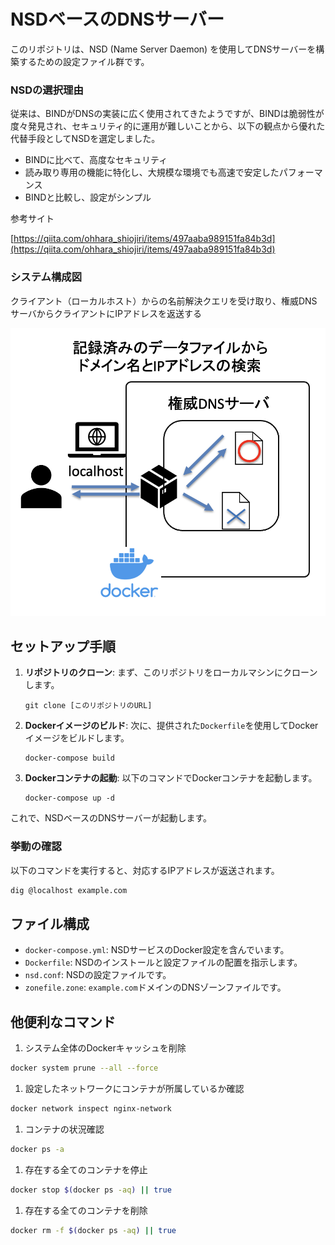 # NSDベースのDNSサーバー

このリポジトリは、NSD (Name Server Daemon) を使用してDNSサーバーを構築するための設定ファイル群です。

### **NSDの選択理由**

従来は、BINDがDNSの実装に広く使用されてきたようですが、BINDは脆弱性が度々発見され、セキュリティ的に運用が難しいことから、以下の観点から優れた代替手段としてNSDを選定しました。

- BINDに比べて、高度なセキュリティ
- 読み取り専用の機能に特化し、大規模な環境でも高速で安定したパフォーマンス
- BINDと比較し、設定がシンプル

参考サイト

[https://qiita.com/ohhara_shiojiri/items/497aaba989151fa84b3d](https://qiita.com/ohhara_shiojiri/items/497aaba989151fa84b3d)

### **システム構成図**

クライアント（ローカルホスト）からの名前解決クエリを受け取り、権威DNSサーバからクライアントにIPアドレスを返送する

![システム構成図](https://github.com/KeishiNishio/Docker_DNSserver/blob/main/%20systemimage1.png)

## セットアップ手順

1. **リポジトリのクローン**: まず、このリポジトリをローカルマシンにクローンします。
    
    ```
    git clone [このリポジトリのURL]
    
    ```
    
2. **Dockerイメージのビルド**: 次に、提供された`Dockerfile`を使用してDockerイメージをビルドします。
    
    ```
    docker-compose build
    ```
    
3. **Dockerコンテナの起動**: 以下のコマンドでDockerコンテナを起動します。
    
    ```
    docker-compose up -d
    ```
    

これで、NSDベースのDNSサーバーが起動します。

### 挙動の確認

以下のコマンドを実行すると、対応するIPアドレスが返送されます。

```bash
dig @localhost example.com
```

## ファイル構成

- `docker-compose.yml`: NSDサービスのDocker設定を含んでいます。
- `Dockerfile`: NSDのインストールと設定ファイルの配置を指示します。
- `nsd.conf`: NSDの設定ファイルです。
- `zonefile.zone`: `example.com`ドメインのDNSゾーンファイルです。

## 他便利なコマンド

1. システム全体のDockerキャッシュを削除

```bash
docker system prune --all --force
```

1. 設定したネットワークにコンテナが所属しているか確認

```bash
docker network inspect nginx-network
```

1. コンテナの状況確認

```bash
docker ps -a
```

1. 存在する全てのコンテナを停止

```bash
docker stop $(docker ps -aq) || true
```

1. 存在する全てのコンテナを削除

```bash
docker rm -f $(docker ps -aq) || true
```
